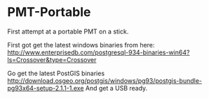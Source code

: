 PMT-Portable
============

First attempt at a portable PMT on a stick.

First got get the latest windows binaries from here: 
http://www.enterprisedb.com/postgresql-934-binaries-win64?ls=Crossover&type=Crossover

Go get the latest PostGIS binaries
http://download.osgeo.org/postgis/windows/pg93/postgis-bundle-pg93x64-setup-2.1.1-1.exe
And get a USB ready.
